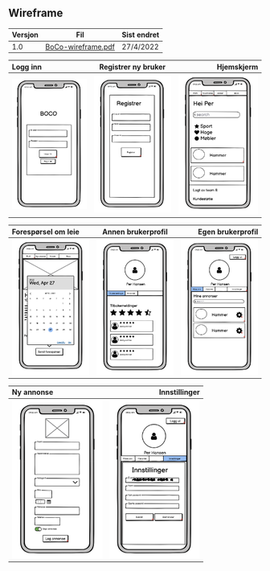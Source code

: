 ## Wireframe

| Versjon | Fil | Sist endret |
| ------ | ------ | ------ |
| 1.0 | [BoCo-wireframe.pdf](uploads/77f75a6728df2b6a64e5d542d497f005/BoCo-wireframe.pdf)| 27/4/2022 |



| Logg inn      | Registrer ny bruker | Hjemskjerm |
| :---        |    :----:   | ---: |
| <img src="uploads/8a3f9ec65c471682376044570d82087a/Log_in.png" width=180px>      | <img src="uploads/aa7e545e0ed4624aad16999265cc2c69/Register.png" width=180px> | <img src="uploads/65df2cbaa86758ee7824ce6c3107343f/Home.png" width=180px> |

| Forespørsel om leie     | Annen brukerprofil | Egen brukerprofil |
| :---        |    :----:   | ---: |
| <img src="uploads/7c97f63c959fc9c9b80fc7ec2889e6ce/Request.png" width=180px>      | <img src="uploads/e2b788c59925b8d1ef6e8e33e1115410/Other_profile.png" width=180px>| <img src="uploads/2594344a9c4b5b26d7c03b8da4cfc1ab/Profil.png" width=180px> |

| Ny annonse | Innstillinger |
| :---      | ---: |
| <img src="uploads/64e74f14ec3e0dbec08fdae00cdf30ed/Ny_annonse.png" width=180px> | <img src="uploads/5aca4e9f9e6d2a1d683e90a23a591756/Settings.png" width=180px>     |